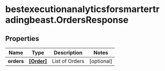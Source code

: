 # bestexecutionanalyticsforsmartertradingbeast.OrdersResponse

## Properties

Name | Type | Description | Notes
------------ | ------------- | ------------- | -------------
**orders** | [**[Order]**](Order.md) | List of Orders | [optional] 


